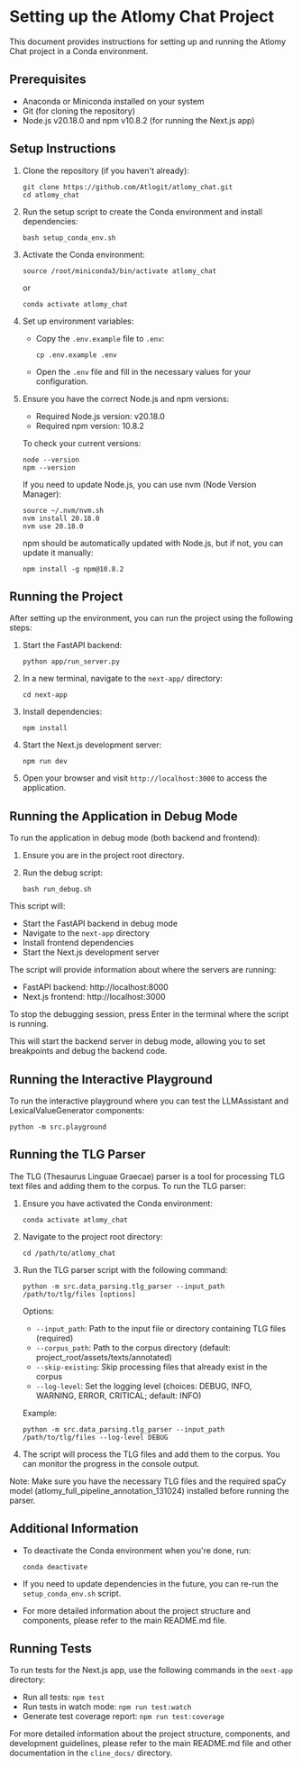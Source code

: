 # Setting up the Atlomy Chat Project

This document provides instructions for setting up and running the Atlomy Chat project in a Conda environment.

## Prerequisites

- Anaconda or Miniconda installed on your system
- Git (for cloning the repository)
- Node.js v20.18.0 and npm v10.8.2 (for running the Next.js app)

## Setup Instructions

1. Clone the repository (if you haven't already):
   ```
   git clone https://github.com/Atlogit/atlomy_chat.git
   cd atlomy_chat
   ```

2. Run the setup script to create the Conda environment and install dependencies:
   ```
   bash setup_conda_env.sh
   ```

3. Activate the Conda environment:
   ```
   source /root/miniconda3/bin/activate atlomy_chat
   ```
   or
   ```
   conda activate atlomy_chat
   ```

4. Set up environment variables:
   - Copy the `.env.example` file to `.env`:
     ```
     cp .env.example .env
     ```
   - Open the `.env` file and fill in the necessary values for your configuration.

5. Ensure you have the correct Node.js and npm versions:
   - Required Node.js version: v20.18.0
   - Required npm version: 10.8.2

   To check your current versions:
   ```
   node --version
   npm --version
   ```

   If you need to update Node.js, you can use nvm (Node Version Manager):
   ```
   source ~/.nvm/nvm.sh
   nvm install 20.18.0
   nvm use 20.18.0
   ```

   npm should be automatically updated with Node.js, but if not, you can update it manually:
   ```
   npm install -g npm@10.8.2
   ```

## Running the Project

After setting up the environment, you can run the project using the following steps:

1. Start the FastAPI backend:
   ```
   python app/run_server.py
   ```

2. In a new terminal, navigate to the `next-app/` directory:
   ```
   cd next-app
   ```

3. Install dependencies:
   ```
   npm install
   ```

4. Start the Next.js development server:
   ```
   npm run dev
   ```

5. Open your browser and visit `http://localhost:3000` to access the application.

## Running the Application in Debug Mode

To run the application in debug mode (both backend and frontend):

1. Ensure you are in the project root directory.

2. Run the debug script:
   ```
   bash run_debug.sh
   ```

This script will:
- Start the FastAPI backend in debug mode
- Navigate to the `next-app` directory
- Install frontend dependencies
- Start the Next.js development server

The script will provide information about where the servers are running:
- FastAPI backend: http://localhost:8000
- Next.js frontend: http://localhost:3000

To stop the debugging session, press Enter in the terminal where the script is running.

This will start the backend server in debug mode, allowing you to set breakpoints and debug the backend code.

## Running the Interactive Playground

To run the interactive playground where you can test the LLMAssistant and LexicalValueGenerator components:

```
python -m src.playground
```

## Running the TLG Parser

The TLG (Thesaurus Linguae Graecae) parser is a tool for processing TLG text files and adding them to the corpus. To run the TLG parser:

1. Ensure you have activated the Conda environment:
   ```
   conda activate atlomy_chat
   ```

2. Navigate to the project root directory:
   ```
   cd /path/to/atlomy_chat
   ```

3. Run the TLG parser script with the following command:
   ```
   python -m src.data_parsing.tlg_parser --input_path /path/to/tlg/files [options]
   ```

   Options:
   - `--input_path`: Path to the input file or directory containing TLG files (required)
   - `--corpus_path`: Path to the corpus directory (default: project_root/assets/texts/annotated)
   - `--skip-existing`: Skip processing files that already exist in the corpus
   - `--log-level`: Set the logging level (choices: DEBUG, INFO, WARNING, ERROR, CRITICAL; default: INFO)

   Example:
   ```
   python -m src.data_parsing.tlg_parser --input_path /path/to/tlg/files --log-level DEBUG
   ```

4. The script will process the TLG files and add them to the corpus. You can monitor the progress in the console output.

Note: Make sure you have the necessary TLG files and the required spaCy model (atlomy_full_pipeline_annotation_131024) installed before running the parser.

## Additional Information

- To deactivate the Conda environment when you're done, run:
  ```
  conda deactivate
  ```

- If you need to update dependencies in the future, you can re-run the `setup_conda_env.sh` script.

- For more detailed information about the project structure and components, please refer to the main README.md file.

## Running Tests

To run tests for the Next.js app, use the following commands in the `next-app` directory:

- Run all tests: `npm test`
- Run tests in watch mode: `npm run test:watch`
- Generate test coverage report: `npm run test:coverage`

For more detailed information about the project structure, components, and development guidelines, please refer to the main README.md file and other documentation in the `cline_docs/` directory.